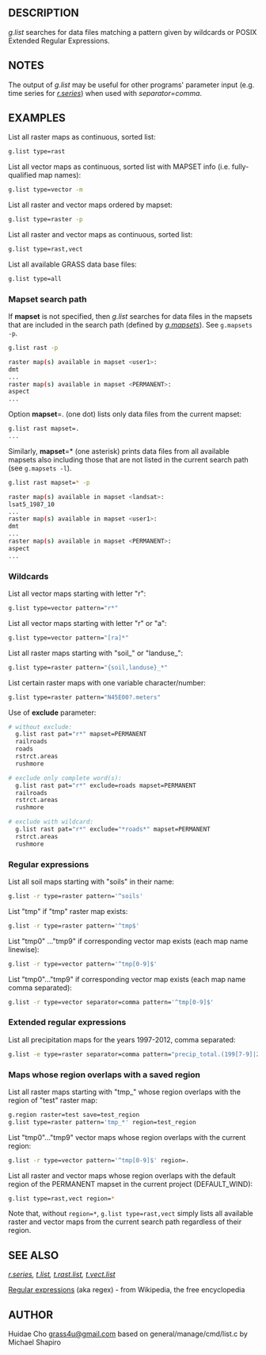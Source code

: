 ## DESCRIPTION

*g.list* searches for data files matching a pattern given by wildcards
or POSIX Extended Regular Expressions.

## NOTES

The output of *g.list* may be useful for other programs' parameter input
(e.g. time series for *[r.series](r.series.md)*) when used with
*separator=comma*.

## EXAMPLES

List all raster maps as continuous, sorted list:

```bash
g.list type=rast
```

List all vector maps as continuous, sorted list with MAPSET info (i.e.
fully-qualified map names):

```bash
g.list type=vector -m
```

List all raster and vector maps ordered by mapset:

```bash
g.list type=raster -p
```

List all raster and vector maps as continuous, sorted list:

```bash
g.list type=rast,vect
```

List all available GRASS data base files:

```bash
g.list type=all
```

### Mapset search path

If **mapset** is not specified, then *g.list* searches for data files in
the mapsets that are included in the search path (defined by
*[g.mapsets](g.mapsets.md)*). See `g.mapsets -p`.

```bash
g.list rast -p

raster map(s) available in mapset <user1>:
dmt
...
raster map(s) available in mapset <PERMANENT>:
aspect
...
```

Option **mapset**=. (one dot) lists only data files from the current
mapset:

```bash
g.list rast mapset=.
...
```

Similarly, **mapset**=\* (one asterisk) prints data files from all
available mapsets also including those that are not listed in the
current search path (see `g.mapsets -l`).

```bash
g.list rast mapset=* -p

raster map(s) available in mapset <landsat>:
lsat5_1987_10
...
raster map(s) available in mapset <user1>:
dmt
...
raster map(s) available in mapset <PERMANENT>:
aspect
...
```

### Wildcards

List all vector maps starting with letter "r":

```bash
g.list type=vector pattern="r*"
```

List all vector maps starting with letter "r" or "a":

```bash
g.list type=vector pattern="[ra]*"
```

List all raster maps starting with "soil\_" or "landuse\_":

```bash
g.list type=raster pattern="{soil,landuse}_*"
```

List certain raster maps with one variable character/number:

```bash
g.list type=raster pattern="N45E00?.meters"
```

Use of **exclude** parameter:

```bash
# without exclude:
  g.list rast pat="r*" mapset=PERMANENT
  railroads
  roads
  rstrct.areas
  rushmore

# exclude only complete word(s):
  g.list rast pat="r*" exclude=roads mapset=PERMANENT
  railroads
  rstrct.areas
  rushmore

# exclude with wildcard:
  g.list rast pat="r*" exclude="*roads*" mapset=PERMANENT
  rstrct.areas
  rushmore
```

### Regular expressions

List all soil maps starting with "soils" in their name:

```bash
g.list -r type=raster pattern='^soils'
```

List "tmp" if "tmp" raster map exists:

```bash
g.list -r type=raster pattern='^tmp$'
```

List "tmp0" ..."tmp9" if corresponding vector map exists (each map name
linewise):

```bash
g.list -r type=vector pattern='^tmp[0-9]$'
```

List "tmp0"..."tmp9" if corresponding vector map exists (each map name
comma separated):

```bash
g.list -r type=vector separator=comma pattern='^tmp[0-9]$'
```

### Extended regular expressions

List all precipitation maps for the years 1997-2012, comma separated:

```bash
g.list -e type=raster separator=comma pattern="precip_total.(199[7-9]|200[0-9]|201[0-2]).sum"
```

### Maps whose region overlaps with a saved region

List all raster maps starting with "tmp\_" whose region overlaps with
the region of "test" raster map:

```bash
g.region raster=test save=test_region
g.list type=raster pattern='tmp_*' region=test_region
```

List "tmp0"..."tmp9" vector maps whose region overlaps with the current
region:

```bash
g.list -r type=vector pattern='^tmp[0-9]$' region=.
```

List all raster and vector maps whose region overlaps with the default
region of the PERMANENT mapset in the current project (DEFAULT_WIND):

```bash
g.list type=rast,vect region=*
```

Note that, without `region=*`, `g.list type=rast,vect` simply lists all
available raster and vector maps from the current search path regardless
of their region.

## SEE ALSO

*[r.series](r.series.md), [t.list](t.list.md),
[t.rast.list](t.rast.list.md), [t.vect.list](t.vect.list.md)*

[Regular expressions](https://en.wikipedia.org/wiki/Regular_expression)
(aka regex) - from Wikipedia, the free encyclopedia

## AUTHOR

Huidae Cho
<grass4u@gmail.com>
based on general/manage/cmd/list.c by Michael Shapiro
